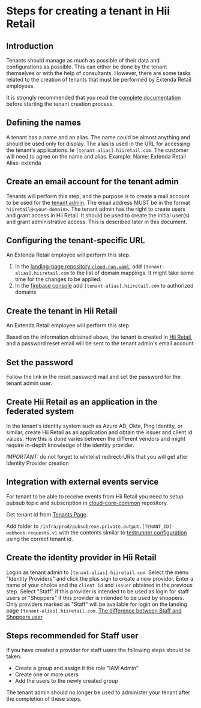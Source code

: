 # Steps for creating a tenant in Hii Retail

## Introduction

Tenants should manage as much as possible of their data and configurations as possible. This can either be done by the tenant themselves or with the help of consultants. However, there are some tasks related to the creation of tenants that must be performed by Extenda Retail employees.

It is strongly recommended that you read the [complete documentation](./README.md) before starting the tenant creation process.

## Defining the names

A tenant has a name and an alias. The name could be almost anything and should be used only for display. The alias is used in the URL for accessing the tenant's applications. Ie `[tenant-alias].hiiretail.com`. The customer will need to agree on the name and alias. Example:
    Name: Extenda Retail
    Alias: extenda

## Create an email account for the tenant admin

Tenants will perform this step, and the purpose is to create a mail account to be used for the [tenant admin](../public/concepts/tenants.md#tenant-admin). The email address MUST be in the format `hiiretail@<your-domain>`. The tenant admin has the right to create users and grant access in Hii Retail. It should be used to create the initial user(s) and grant administrative access. This is described later in this document.

## Configuring the tenant-specific URL

An Extenda Retail employee will perform this step.

1. In the [landing-page repository `cloud-run.yaml`](https://github.com/extenda/hiiretail-engineering-landing-page/edit/master/cloud-run.yaml), add `[tenant-alias].hiiretail.com` to the list of domain mappings. It might take some time for the changes to be applied.
2. In the [firebase console](https://console.firebase.google.com/project/hiidentity-staff/authentication/providers) add `[tenant-alias].hiiretail.com` to authorized domains

## Create the tenant in Hii Retail

An Extenda Retail employee will perform this step.

Based on the information obtained above, the tenant is created in [Hii Retail](https://extenda.hiiretail.com/iam/tenants), and a password reset email will be sent to the tenant admin's email account.

## Set the password

Follow the link in the reset password mail and set the password for the tenant admin user.

## Create Hii Retail as an application in the federated system

In the tenant's identity system such as Azure AD, Okta, Ping Identity, or similar, create Hii Retail as an application and obtain the issuer and client id values. How this is done varies between the different vendors and might require in-depth knowledge of the identity provider.

*IMPORTANT:* do not forget to whitelist redirect-URIs that you will get after Identity Provider creation

## Integration with external events service

For tenant to be able to receive events from Hii Retail you need to setup pubsub topic and subscription in [cloud-core-common](https://github.com/extenda/engineering-cloud-core-common) repository.

Get tenant id from [Tenants Page](https://extenda.hiiretail.com/iam/tenants).

Add folder to `/infra/prod/pubsub/exe.private.output.[TENANT_ID]-webhook-requests.v1` with the contents similar to [testrunner configuration](https://github.com/extenda/engineering-cloud-core-common/tree/master/infra/prod/pubsub/exe.private.output.CIR7nQwtS0rA6t0S6ejd-webhook-requests.v1) using the correct tenant id.

## Create the identity provider in Hii Retail

Log in as tenant admin to `[tenant-alias].hiiretail.com`. Select the menu "Identity Providers" and click the plus sign to create a new provider. Enter a name of your choice and the `client id` and `issuer` obtained in the previous step. Select "Staff" if this provider is intended to be used as login for staff users or "Shoppers" if this provider is intended to be used by shoppers. Only providers marked as "Staff" will be available for login on the landing page `[tenant-alias].hiiretail.com`.
[The difference between Staff and Shoppers user](https://extenda.hiiretail.com/iam/tenants)

## Steps recommended for Staff user

If you have created a provider for staff users the following steps should be taken:

* Create a group and assign it the role "IAM Admin"
* Create one or more users
* Add the users to the newly created group

The tenant admin should no longer be used to administer your tenant after the completion of these steps.
